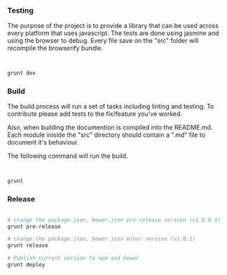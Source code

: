 
### Testing

The purpose of the project is to provide a library that can be used across every platform that uses javascript. The tests are done using jasmine and using the browser to debug. Every file save on the "src" folder will recompile
the browserify bundle.

``` bash


grunt dev


```

### Build

The build process will run a set of tasks including linting and testing. To contribute please add
tests to the fix/feature you've worked.

Also, when building the documention is compiled into the README.md. Each module iniside the "src" directory
should contain a ".md" file to document it's behaviour.

The following command will run the build.

``` bash


grunt


```

### Release

``` bash

# change the package.json, bower.json pre-release version (v1.0.0-1)
grunt pre-release

# change the package.json, bower.json minor version (v1.0.1)
grunt release

# Publish current version to npm and bower
grunt deploy

```

